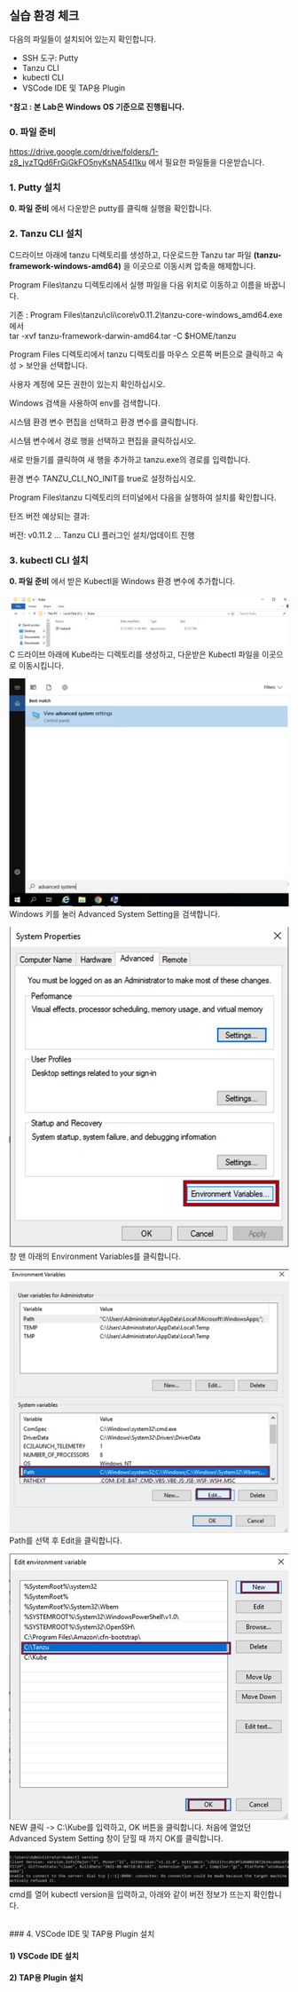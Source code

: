 ## 실습 환경 체크
다음의 파일들이 설치되어 있는지 확인합니다.
* SSH 도구: Putty
* Tanzu CLI
* kubectl CLI
* VSCode IDE 및 TAP용 Plugin

***참고 : 본 Lab은 Windows OS 기준으로 진행됩니다.**

### 0. 파일 준비
https://drive.google.com/drive/folders/1-z8_jvzTQd6FrGiGkFO5nyKsNA54l1ku 에서 필요한 파일들을 다운받습니다.

### 1. Putty 설치
**0. 파일 준비** 에서 다운받은 putty를 클릭해 실행을 확인합니다.

### 2. Tanzu CLI 설치
C드라이브 아래에 tanzu 디렉토리를 생성하고, 다운로드한 Tanzu tar 파일 **(tanzu-framework-windows-amd64)** 을 이곳으로 이동시켜 압축을 해제합니다.  <br/>


Program Files\tanzu 디렉토리에서 실행 파일을 다음 위치로 이동하고 이름을 바꿉니다.

기존 : Program Files\tanzu\cli\core\v0.11.2\tanzu-core-windows_amd64.exe
<br/> 에서 <br>
tar -xvf tanzu-framework-darwin-amd64.tar -C $HOME/tanzu


Program Files 디렉토리에서 tanzu 디렉토리를 마우스 오른쪽 버튼으로 클릭하고 속성 > 보안을 선택합니다.

사용자 계정에 모든 권한이 있는지 확인하십시오.

Windows 검색을 사용하여 env를 검색합니다.

시스템 환경 변수 편집을 선택하고 환경 변수를 클릭합니다.

시스템 변수에서 경로 행을 선택하고 편집을 클릭하십시오.

새로 만들기를 클릭하여 새 행을 추가하고 tanzu.exe의 경로를 입력합니다.

환경 변수 TANZU_CLI_NO_INIT를 true로 설정하십시오.

Program Files\tanzu 디렉토리의 터미널에서 다음을 실행하여 설치를 확인합니다.

탄즈 버전
예상되는 결과:

버전: v0.11.2
...
Tanzu CLI 플러그인 설치/업데이트 진행

### 3. kubectl CLI 설치
**0. 파일 준비** 에서 받은 Kubectl을 Windows 환경 변수에 추가합니다.

![](../images/env_set_00.png)
C 드라이브 아래에 Kube라는 디렉토리를 생성하고, 다운받은 Kubectl 파일을 이곳으로 이동시킵니다. <br/>

![](../images/env_set_01.png)
Windows 키를 눌러 Advanced System Setting을 검색합니다.<br/>

![](../images/env_set_02.png)
창 맨 아래의 Environment Variables를 클릭합니다.<br/>

![](../images/env_set_03.png)
Path를 선택 후 Edit을 클릭합니다.<br/>

![](../images/env_set_04.png)
NEW 클릭 -> C:\Kube를 입력하고, OK 버튼을 클릭합니다. 처음에 열었던 Advanced System Setting 창이 닫힐 때 까지 OK를 클릭합니다.<br/>

![](../images/env_set_05.png)
cmd를 열어 kubectl version을 입력하고, 아래와 같이 버전 정보가 뜨는지 확인합니다.

<br/>
### 4. VSCode IDE 및 TAP용 Plugin 설치

#### 1) VSCode IDE 설치


#### 2) TAP용 Plugin 설치

